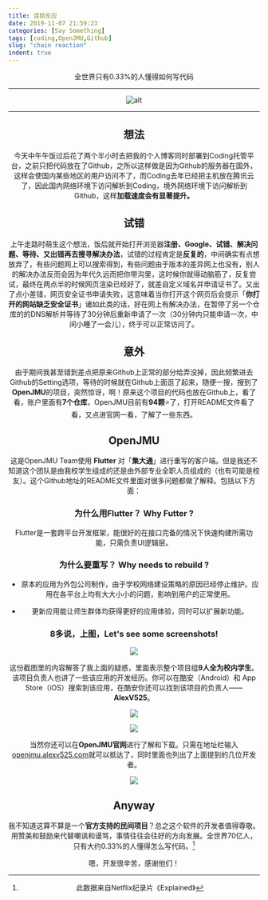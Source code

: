 ```yaml
---
title: 连锁反应
date: 2019-11-07 21:59:23
categories: [Say Something]
tags: [coding,OpenJMU,Github]
slug: "chain reaction"
indent: true
---
```


<center>全世界只有0.33%的人懂得如何写代码<center>

<!--more-->

---

![alt](https://dawnblog-1300625500.cos.ap-guangzhou.myqcloud.com/images/$RU9A2OI.jpg "Unsplash")

---

## 想法

今天中午午饭过后花了两个半小时去把我的个人博客同时部署到Coding托管平台，之前只把代码放在了Github，之所以这样做是因为Github的服务器在国外，这样会使国内某些地区的用户访问不了，而Coding去年已经把主机放在腾讯云了，因此国内网络环境下访问解析到Coding，境外网络环境下访问解析到Github，这样**加载速度会有显著提升。**

## 试错

上午走路时萌生这个想法，饭后就开始打开浏览器**注册、Google、试错、解决问题、等待、又出错再去搜寻解决办法**，试错的过程肯定是**反复的**，中间确实有点想放弃了，有些问题网上可以搜索得到，有些问题由于版本的差异网上也没有，别人的解决办法反而会因为年代久远而把你带沟里，这时候你就得动脑筋了，反复尝试，最终在两点半的时候网页渲染已经好了，就差自定义域名并申请证书了。又出了点小差错，网页安全证书申请失败，这意味着当你打开这个网页后会提示「**你打开的网站缺乏安全证书**」诸如此类的话，好在网上有解决办法，在暂停了另一个仓库的的DNS解析并等待了30分钟后重新申请了一次（30分钟内只能申请一次，中间小睡了一会儿），终于可以正常访问了。

## 意外

由于期间我甚至错到差点把原来Github上正常的部分给弄没掉，因此频繁进去Github的Setting选项，等待的时候就在Github上面逛了起来，随便一搜，搜到了**OpenJMU**的项目，突然惊讶，啊！原来这个项目的代码也放在Github上，看了看，账户里面有**7个仓库**，OpenJMU目前有**94颗**⭐了，打开README文件看了看，又点进官网一看，了解了一些东西。

## OpenJMU

这是OpenJMU Team使用 **Flutter** 对「**集大通**」进行重写的客户端。但是我还不知道这个团队是由我校学生组成的还是由外部专业全职人员组成的（也有可能是校友）。这个Github地址的README文件里面对很多问题都做了解释。包括以下方面：

### 为什么用Flutter？ Why Futter ?

Flutter是一套跨平台开发框架，能很好的在接口完备的情况下快速构建所需功能，只需负责UI逻辑层。

### 为什么要重写？ Why needs to rebuild ?

- 原本的应用为外包公司制作，由于学校网络建设策略的原因已经停止维护。应用在各平台上均有大大小小的问题，影响到用户的正常使用。

- 更新应用能让师生群体均获得更好的应用体验，同时可以扩展新功能。

### 8多说，上图，Let's see some screenshots!

![](https://dawnblog-1300625500.cos.ap-guangzhou.myqcloud.com/images/$RA0U3YA.jpg)

这份截图里的内容解答了我上面的疑惑，里面表示整个项目组**9人全为校内学生**。该项目负责人也讲了一些该应用的开发经历。你可以在酷安（Android）和 App Store（iOS）搜索到该应用，在酷安你还可以找到该项目的负责人——**AlexV525**。

![](https://dawnblog-1300625500.cos.ap-guangzhou.myqcloud.com/images/$R2IC9NJ.png)

![](https://dawnblog-1300625500.cos.ap-guangzhou.myqcloud.com/images/$RANIL03.jpg)



当然你还可以在**OpenJMU官网**进行了解和下载。只需在地址栏输入[openjmu.alexv525.com](https://openjmu.alexv525.com/)就可以抵达了，同时里面也列出了上面提到的几位开发者。

![](https://dawnblog-1300625500.cos.ap-guangzhou.myqcloud.com/images/$RCFAU1Z.jpg)

## Anyway

我不知道这算不算是一个**官方支持的民间项目**？总之这个软件的开发者值得尊敬。用赞美和鼓励来代替嘲讽和谩骂，事情往往会往好的方向发展。全世界70亿人，只有大约0.33%的人懂得怎么写代码。[^1]

嗯，开发很辛苦，感谢他们！

[^1]: 此数据来自Netflix纪录片《Explained》